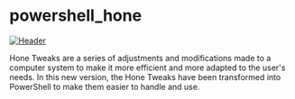 # powershell_hone

[![Header](https://prnt.sc/gykw2u1wBi8N "Header")](https://hone.gg/)

Hone Tweaks are a series of adjustments and modifications made to a computer system to make it more efficient and more adapted to the user's needs. In this new version, the Hone Tweaks have been transformed into PowerShell to make them easier to handle and use.
